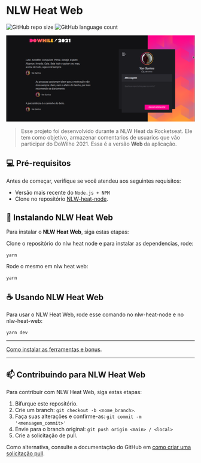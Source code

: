 # NLW Heat Web

![GitHub repo size](https://img.shields.io/github/repo-size/yansntss/NLW-Heat-Web?style=for-the-badge)
![GitHub language count](https://img.shields.io/github/languages/count/yansntss/NLW-Heat-Web?style=for-the-badge)


<img src="./assetsGit/exemplegit.png" alt="exemplo imagem">

> Esse projeto foi desenvolvido durante a NLW Heat da Rocketseat. Ele tem como objetivo, armazenar comentarios de usuarios que vão participar do DoWilhe 2021. Essa é a versão  <strong> Web </strong> da aplicação.

## 💻 Pré-requisitos

Antes de começar, verifique se você atendeu aos seguintes requisitos:

* Versão mais recente do `Node.js + NPM`
* Clone no repositório  [NLW-heat-node](https://github.com/yansntss/NLW-heat-node).


## 🚀 Instalando NLW Heat Web

Para instalar o <strong>NLW Heat Web</strong>, siga estas etapas:

Clone o repositório do nlw heat node e para instalar as dependencias, rode:
```
yarn
```

Rode o mesmo em nlw heat web:
```
yarn
```

## ☕ Usando NLW Heat Web

Para usar o NLW Heat Web, rode esse comando no nlw-heat-node e no nlw-heat-web:

```
yarn dev
```

---
[Como instalar as ferramentas e bonus](https://efficient-sloth-d85.notion.site/Instala-o-das-ferramentas-b7c9f41e332a490d86fca81a5b830359).

---

## 📫 Contribuindo para NLW Heat Web
<!---Se o seu README for longo ou se você tiver algum processo ou etapas específicas que deseja que os contribuidores sigam, considere a criação de um arquivo CONTRIBUTING.md separado--->
Para contribuir com NLW Heat Web, siga estas etapas:

1. Bifurque este repositório.
2. Crie um branch: `git checkout -b <nome_branch>`.
3. Faça suas alterações e confirme-as: `git commit -m '<mensagem_commit>'`
4. Envie para o branch original: `git push origin <main> / <local>`
5. Crie a solicitação de pull.

Como alternativa, consulte a documentação do GitHub em [como criar uma solicitação pull](https://help.github.com/en/github/collaborating-with-issues-and-pull-requests/creating-a-pull-request).


